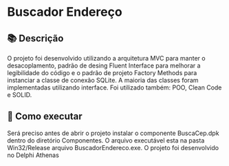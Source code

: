 # Buscador Endereço

## 📚  Descrição 
O projeto foi desenvolvido utilizando a arquitetura MVC para manter o desacoplamento, padrão de desing Fluent Interface para melhorar a legibilidade do código e o padrão de projeto Factory Methods para instanciar a classe de conexão SQLite. A maioria das classes foram implementadas utilizando interface.
Foi utilizado também: POO, Clean Code e SOLID.

## 📢 Como executar
Será preciso antes de abrir o projeto instalar o componente BuscaCep.dpk dentro do diretório Componentes. O arquivo executável esta na pasta Win32/Release arquivo BuscadorEndereco.exe. O projeto foi desenvolvido no Delphi Athenas
